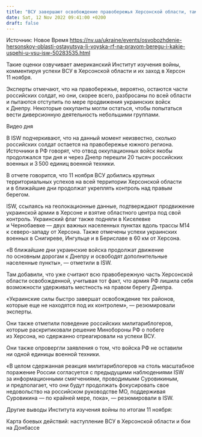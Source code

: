 ```yaml
---
title: "ВСУ завершают освобождение правобережья Херсонской области, там еще могут оставаться оккупанты для осуществления диверсий — оценки ISW"
date: Sat, 12 Nov 2022 09:41:00 +0200
draft: false
---
```

Источник: Новое Время https://nv.ua/ukraine/events/osvobozhdenie-hersonskoy-oblasti-ostayutsya-li-voyska-rf-na-pravom-beregu-i-kakie-uspehi-u-vsu-isw-50283535.html


 Такие оценки озвучивает американский Институт изучения войны, комментируя успехи ВСУ в Херсонской области и их заход в Херсон 11 ноября.

Эксперты отмечают, что на правобережье, вероятно, остаются части российских солдат, но они, скорее всего, разбросаны по всей области и пытаются отступить по мере продвижения украинских войск к Днепру. Некоторые оккупанты могли остаться, чтобы попытаться вести диверсионную деятельность небольшими группами. 

 Видео дня   

В ISW подчеркивают, что на данный момент неизвестно, сколько российских солдат остается на правобережье южного региона. Источники в РФ говорят, что отвод оккупационных войск якобы продолжался три дня и через Днепр перешли 20 тысяч российских военных и 3 500 единиц военной техники.

В отчете говорится, что 11 ноября ВСУ добились крупных территориальных успехов на всей территории Херсонской области и в ближайшие дни продолжат укреплять контроль над правым берегом. 

ISW, ссылаясь на геолокационные данные, подтверждают продвижение украинской армии в Херсоне и взятие областного центра под свой контроль. Украинский флаг также подняли в Киселевке и Чернобаевке — двух важных населенных пунктах вдоль трассы М14 к северо-западу от Херсона. Также отмечены успехи украинских военных в Снигиреве, Ингульце и в Бериславе в 60 км от Херсона.

«В ближайшие дни украинские войска продолжат движение по основным дорогам к Днепру и освободят дополнительные населенные пункты», — отметили в ISW.

Там добавили, что уже считают всю правобережную часть Херсонской области освобожденной, учитывая тот факт, что армия РФ лишила себя возможности удерживать местность на правом берегу Днепра. 

«Украинские силы быстро завершат освобождение тех районов, которые еще не находятся под их контролем», — резюмировали эксперты.

Они также отметили поведение российских милитариблогеров, которые раскритиковали решение Минобороны РФ о побеге из Херсона, но сдержанно отреагировали на успехи ВСУ.

Они также опровергли заявления о том, что войска РФ не оставили ни одной единицы военной техники.

«В целом сдержанная реакция милитариблогеров на столь масштабное поражение России согласуется с предыдущими наблюдениями ISW за информационными смягчениями, проводимыми Суровикиным, и предполагает, что они будут продолжать фокусировать свое недовольство на российском руководстве МО, поддерживая Суровикина — по крайней мере, пока», — резюмировали в ISW.

Другие выводы Института изучения войны по итогам 11 ноября:

Карта боевых действий: наступление ВСУ в Херсонской области и бои на Донбассе
